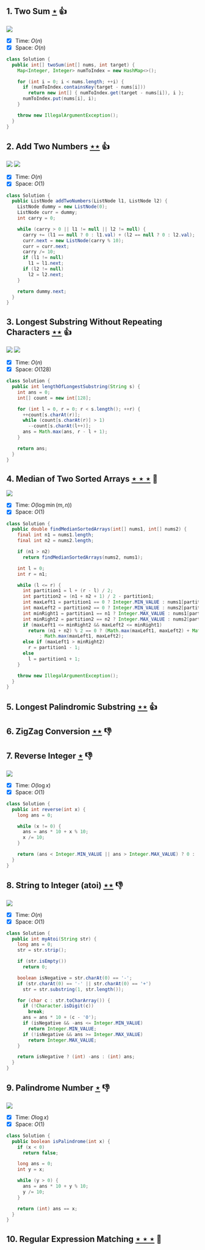 ## 1. Two Sum [$\star$](https://leetcode.com/problems/two-sum) :thumbsup:

![](https://img.shields.io/badge/-Hash%20Table-7BA23F.svg?style=flat-square)

- [x] Time: $O(n)$
- [x] Space: $O(n)$

```java
class Solution {
  public int[] twoSum(int[] nums, int target) {
    Map<Integer, Integer> numToIndex = new HashMap<>();

    for (int i = 0; i < nums.length; ++i) {
      if (numToIndex.containsKey(target - nums[i]))
        return new int[] { numToIndex.get(target - nums[i]), i };
      numToIndex.put(nums[i], i);
    }

    throw new IllegalArgumentException();
  }
}
```

## 2. Add Two Numbers [$\star\star$](https://leetcode.com/problems/add-two-numbers) :thumbsup:

![](https://img.shields.io/badge/-Hash%20Table-7BA23F.svg?style=flat-square) ![](https://img.shields.io/badge/-Linked%20List-90B44B.svg?style=flat-square)

- [x] Time: $O(n)$
- [x] Space: $O(1)$

```java
class Solution {
  public ListNode addTwoNumbers(ListNode l1, ListNode l2) {
    ListNode dummy = new ListNode(0);
    ListNode curr = dummy;
    int carry = 0;

    while (carry > 0 || l1 != null || l2 != null) {
      carry += (l1 == null ? 0 : l1.val) + (l2 == null ? 0 : l2.val);
      curr.next = new ListNode(carry % 10);
      curr = curr.next;
      carry /= 10;
      if (l1 != null)
        l1 = l1.next;
      if (l2 != null)
        l2 = l2.next;
    }

    return dummy.next;
  }
}
```

## 3. Longest Substring Without Repeating Characters [$\star\star$](https://leetcode.com/problems/longest-substring-without-repeating-characters) :thumbsup:

![](https://img.shields.io/badge/-Hash%20Table-7BA23F.svg?style=flat-square) ![](https://img.shields.io/badge/-Sliding%20Window-1E88A8.svg?style=flat-square)

- [x] Time: $O(n)$
- [x] Space: $O(128)$

```java
class Solution {
  public int lengthOfLongestSubstring(String s) {
    int ans = 0;
    int[] count = new int[128];

    for (int l = 0, r = 0; r < s.length(); ++r) {
      ++count[s.charAt(r)];
      while (count[s.charAt(r)] > 1)
        --count[s.charAt(l++)];
      ans = Math.max(ans, r - l + 1);
    }

    return ans;
  }
}
```

## 4. Median of Two Sorted Arrays [$\star\star\star$](https://leetcode.com/problems/median-of-two-sorted-arrays) :muscle:

![](https://img.shields.io/badge/-Binary%20Search-1B813E.svg?style=flat-square)

- [x] Time: $O(\log\min(m, n))$
- [x] Space: $O(1)$

```java
class Solution {
  public double findMedianSortedArrays(int[] nums1, int[] nums2) {
    final int n1 = nums1.length;
    final int n2 = nums2.length;

    if (n1 > n2)
      return findMedianSortedArrays(nums2, nums1);

    int l = 0;
    int r = n1;

    while (l <= r) {
      int partition1 = l + (r - l) / 2;
      int partition2 = (n1 + n2 + 1) / 2 - partition1;
      int maxLeft1 = partition1 == 0 ? Integer.MIN_VALUE : nums1[partition1 - 1];
      int maxLeft2 = partition2 == 0 ? Integer.MIN_VALUE : nums2[partition2 - 1];
      int minRight1 = partition1 == n1 ? Integer.MAX_VALUE : nums1[partition1];
      int minRight2 = partition2 == n2 ? Integer.MAX_VALUE : nums2[partition2];
      if (maxLeft1 <= minRight2 && maxLeft2 <= minRight1)
        return (n1 + n2) % 2 == 0 ? (Math.max(maxLeft1, maxLeft2) + Math.min(minRight1, minRight2)) * 0.5
            : Math.max(maxLeft1, maxLeft2);
      else if (maxLeft1 > minRight2)
        r = partition1 - 1;
      else
        l = partition1 + 1;
    }

    throw new IllegalArgumentException();
  }
}
```

## 5. Longest Palindromic Substring [$\star\star$](https://leetcode.com/problems/longest-palindromic-substring) :thumbsup:

## 6. ZigZag Conversion [$\star\star$](https://leetcode.com/problems/zigzag-conversion) :thumbsdown:

## 7. Reverse Integer [$\star$](https://leetcode.com/problems/reverse-integer) :thumbsdown:

![](https://img.shields.io/badge/-Math-434343.svg?style=flat-square)

- [x] Time: $O(\log x)$
- [x] Space: $O(1)$

```java
class Solution {
  public int reverse(int x) {
    long ans = 0;

    while (x != 0) {
      ans = ans * 10 + x % 10;
      x /= 10;
    }

    return (ans < Integer.MIN_VALUE || ans > Integer.MAX_VALUE) ? 0 : (int) ans;
  }
}
```

## 8. String to Integer (atoi) [$\star\star$](https://leetcode.com/problems/string-to-integer-atoi) :thumbsdown:

![](https://img.shields.io/badge/-Math-434343.svg?style=flat-square)

- [x] Time: $O(n)$
- [x] Space: $O(1)$

```java
class Solution {
  public int myAtoi(String str) {
    long ans = 0;
    str = str.strip();

    if (str.isEmpty())
      return 0;

    boolean isNegative = str.charAt(0) == '-';
    if (str.charAt(0) == '-' || str.charAt(0) == '+')
      str = str.substring(1, str.length());

    for (char c : str.toCharArray()) {
      if (!Character.isDigit(c))
        break;
      ans = ans * 10 + (c - '0');
      if (isNegative && -ans <= Integer.MIN_VALUE)
        return Integer.MIN_VALUE;
      if (!isNegative && ans >= Integer.MAX_VALUE)
        return Integer.MAX_VALUE;
    }

    return isNegative ? (int) -ans : (int) ans;
  }
}
```

## 9. Palindrome Number [$\star$](https://leetcode.com/problems/palindrome-number) :thumbsdown:

![](https://img.shields.io/badge/-Math-434343.svg?style=flat-square)

- [x] Time: $O\log x)$
- [x] Space: $O(1)$

```java
class Solution {
  public boolean isPalindrome(int x) {
    if (x < 0)
      return false;

    long ans = 0;
    int y = x;

    while (y > 0) {
      ans = ans * 10 + y % 10;
      y /= 10;
    }

    return (int) ans == x;
  }
}
```

## 10. Regular Expression Matching [$\star\star\star$](https://leetcode.com/problems/regular-expression-matching) :muscle:
